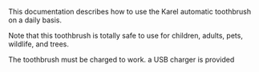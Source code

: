 This documentation describes how to use the Karel automatic toothbrush on a daily basis.

Note that this toothbrush is totally safe to use for children, adults, pets, wildlife, and trees.

The toothbrush must be charged to work. a USB charger is provided